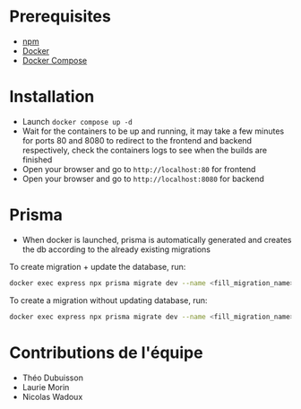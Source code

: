 # Prerequisites
- [npm](https://www.npmjs.com/)
- [Docker](https://www.docker.com/)
- [Docker Compose](https://docs.docker.com/compose/)

# Installation
- Launch `docker compose up -d`
- Wait for the containers to be up and running, it may take a few minutes for ports 80 and 8080 to redirect to the frontend and backend respectively, check the containers logs to see when the builds are finished
- Open your browser and go to `http://localhost:80` for frontend
- Open your browser and go to `http://localhost:8080` for backend

# Prisma
- When docker is launched, prisma is automatically generated and creates the db according to the already existing migrations


To create migration + update the database, run:
```bash
docker exec express npx prisma migrate dev --name <fill_migration_name>
```

To create a migration without updating database, run:
```bash
docker exec express npx prisma migrate dev --name <fill_migration_name> --create-only
```

# Contributions de l'équipe
- Théo Dubuisson
- Laurie Morin
- Nicolas Wadoux